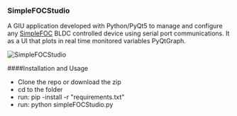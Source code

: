### SimpleFOCStudio


A GIU application developed  with Python/PyQt5 to manage and configure any [SimpleFOC](https://github.com/simplefoc)  BLDC controlled device using serial port communications. It as a UI that plots in real time monitored  variables PyQtGraph.

![SimpleFOCStudio](doc/SimpleFOCStudio.jpg?raw=true)

####Installation and Usage

- Clone the repo or download the zip
- cd to the folder
- run: pip -install -r "requirements.txt"
- run: python simpleFOCStudio.py
